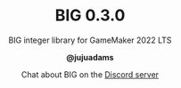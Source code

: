 <h1 align="center">BIG 0.3.0</h1>

<p align="center">BIG integer library for GameMaker 2022 LTS</p>

<p align="center"><b>@jujuadams</b></p>

<p align="center">Chat about BIG on the <a href="https://discord.gg/8krYCqr">Discord server</a></p>

&nbsp;

